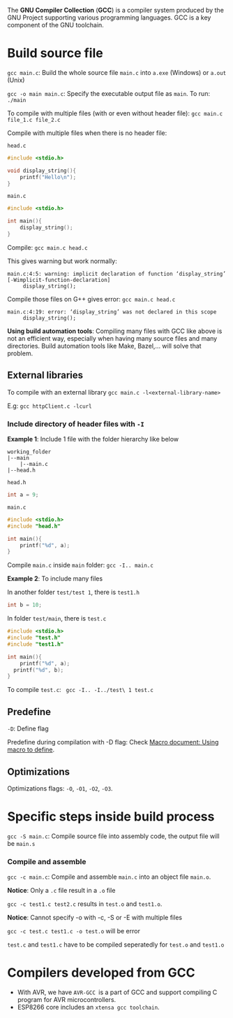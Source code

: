 The **GNU Compiler Collection** (**GCC**) is a compiler system produced by the GNU Project supporting various programming languages. GCC is a key component of the GNU toolchain.

# Build source file

``gcc main.c``: Build the whole source file ``main.c`` into ``a.exe`` (Windows) or ``a.out`` (Unix)

``gcc -o main main.c``: Specify the executable output file as ``main``. To run: ``./main``

To compile with multiple files (with or even without header file): ``gcc main.c file_1.c file_2.c``

Compile with multiple files when there is no header file:

``head.c``

```c
#include <stdio.h>

void display_string(){
	printf("Hello\n");
}
```
``main.c``
```c
#include <stdio.h>

int main(){ 
    display_string();
}
```
Compile: ``gcc main.c head.c``

This gives warning but work normally:
```
main.c:4:5: warning: implicit declaration of function ‘display_string’ [-Wimplicit-function-declaration]
     display_string();
```
Compile those files on G++ gives error: ``gcc main.c head.c``

```
main.c:4:19: error: ‘display_string’ was not declared in this scope
     display_string();
```

**Using build automation tools**: Compiling many files with GCC like above is not an efficient way, especially when having many source files and many directories. Build automation tools like Make, Bazel,... will solve that problem.

## External libraries

To compile with an external library ``gcc main.c -l<external-library-name>``

E.g: ``gcc httpClient.c -lcurl``

### Include directory of header files with ``-I``

**Example 1**: Include 1 file with the folder hierarchy like below

```
working_folder
|--main
	|--main.c
|--head.h
```

``head.h``

```c
int a = 9;
```

``main.c``

```c
#include <stdio.h>
#include "head.h"

int main(){
	printf("%d", a);
}
```

Compile ``main.c`` inside ``main`` folder: ``gcc -I.. main.c``

**Example 2**: To include many files

In another folder ``test/test 1``, there is ``test1.h``

```c
int b = 10;
```

In folder ``test/main``, there is ``test.c``

```c
#include <stdio.h>
#include "test.h"
#include "test1.h"

int main(){
	printf("%d", a);
  printf("%d", b);
}
```

To compile ``test.c``: `` gcc -I.. -I../test\ 1 test.c``

## Predefine

``-D``: Define flag

Predefine during compilation with -D flag: Check [Macro document: Using macro to define](https://github.com/TranPhucVinh/C/blob/master/Introduction/Macro/Using%20macro%20to%20define.md).

## Optimizations

Optimizations flags: ``-O``, ``-O1``, ``-O2``, ``-O3``.

# Specific steps inside build process

``gcc -S main.c``: Compile source file into assembly code, the output file will be ``main.s``

### Compile and assemble

``gcc -c main.c``: Compile and assemble ``main.c`` into an object file ``main.o``.

**Notice**: Only a ``.c`` file result in a ``.o`` file

``gcc -c test1.c test2.c`` results in ``test.o`` and ``test1.o``.

**Notice**: Cannot specify -o with -c, -S or -E with multiple files

``gcc -c test.c test1.c -o test.o`` will be error

``test.c`` and ``test1.c`` have to be compiled seperatedly for ``test.o`` and ``test1.o``

# Compilers developed from GCC

* With AVR, we have ``AVR-GCC ``is a part of GCC and support compiling C program for AVR microcontrollers.
* ESP8266 core includes an ``xtensa gcc toolchain``.
